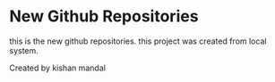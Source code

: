 # New Github Repositories

this is the new github repositories.
this project was created from local system.

Created by kishan mandal
